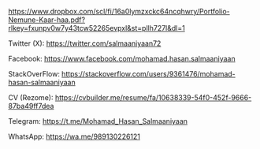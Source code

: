 https://www.dropbox.com/scl/fi/16a0lymzxckc64ncqhwry/Portfolio-Nemune-Kaar-haa.pdf?rlkey=fxunpv0w7y43tcw52265evpxl&st=pllh727l&dl=1

Twitter (X):
https://twitter.com/salmaaniyaan72

Facebook:
https://www.facebook.com/mohamad.hasan.salmaaniyaan

StackOverFlow:
https://stackoverflow.com/users/9361476/mohamad-hasan-salmaaniyaan

CV (Rezome):
https://cvbuilder.me/resume/fa/10638339-54f0-452f-9666-87ba49ff7dea


Telegram:
https://t.me/Mohamad_Hasan_Salmaaniyaan

WhatsApp:
https://wa.me/989130226121
